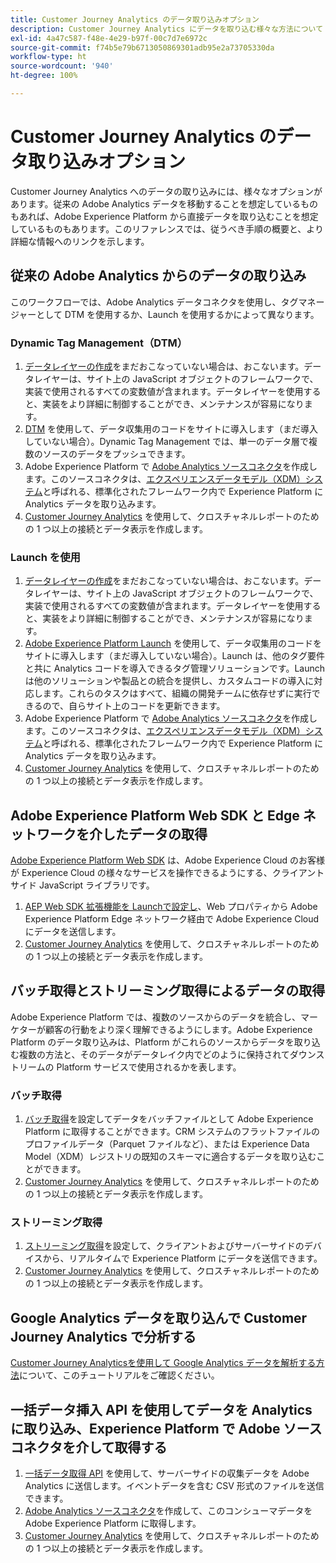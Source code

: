 ```yaml
---
title: Customer Journey Analytics のデータ取り込みオプション
description: Customer Journey Analytics にデータを取り込む様々な方法について
exl-id: 4a47c587-f48e-4e29-b97f-00c7d7e6972c
source-git-commit: f74b5e79b6713050869301adb95e2a73705330da
workflow-type: ht
source-wordcount: '940'
ht-degree: 100%

---
```


# Customer Journey Analytics のデータ取り込みオプション

Customer Journey Analytics へのデータの取り込みには、様々なオプションがあります。従来の Adobe Analytics データを移動することを想定しているものもあれば、Adobe Experience Platform から直接データを取り込むことを想定しているものもあります。このリファレンスでは、従うべき手順の概要と、より詳細な情報へのリンクを示します。

## 従来の Adobe Analytics からのデータの取り込み

このワークフローでは、Adobe Analytics データコネクタを使用し、タグマネージャーとして DTM を使用するか、Launch を使用するかによって異なります。

### Dynamic Tag Management（DTM）

1. [データレイヤーの作成](https://experienceleague.adobe.com/docs/analytics/implementation/prepare/data-layer.html?lang=ja)をまだおこなっていない場合は、おこないます。データレイヤーは、サイト上の JavaScript オブジェクトのフレームワークで、実装で使用されるすべての変数値が含まれます。データレイヤーを使用すると、実装をより詳細に制御することができ、メンテナンスが容易になります。
1. [DTM](https://experienceleague.adobe.com/docs/analytics/implementation/other/dtm/dtm-implementation-overview.html) を使用して、データ収集用のコードをサイトに導入します（まだ導入していない場合）。Dynamic Tag Management では、単一のデータ層で複数のソースのデータをプッシュできます。
1. Adobe Experience Platform で [Adobe Analytics ソースコネクタ](https://experienceleague.adobe.com/docs/experience-platform/sources/ui-tutorials/create/adobe-applications/analytics.html?lang=ja)を作成します。このソースコネクタは、[エクスペリエンスデータモデル（XDM）システム](https://experienceleague.adobe.com/docs/experience-platform/xdm/home.html?lang=ja)と呼ばれる、標準化されたフレームワーク内で Experience Platform に Analytics データを取り込みます。
1. [Customer Journey Analytics](https://experienceleague.adobe.com/docs/analytics-platform/using/cja-overview/cja-getting-started.html?lang=ja) を使用して、クロスチャネルレポートのための 1 つ以上の接続とデータ表示を作成します。

### Launch を使用

1. [データレイヤーの作成](https://experienceleague.adobe.com/docs/analytics/implementation/prepare/data-layer.html?lang=ja)をまだおこなっていない場合は、おこないます。データレイヤーは、サイト上の JavaScript オブジェクトのフレームワークで、実装で使用されるすべての変数値が含まれます。データレイヤーを使用すると、実装をより詳細に制御することができ、メンテナンスが容易になります。
1. [Adobe Experience Platform Launch](https://experienceleague.adobe.com/docs/analytics/implementation/launch/overview.html?lang=ja) を使用して、データ収集用のコードをサイトに導入します（まだ導入していない場合）。Launch は、他のタグ要件と共に Analytics コードを導入できるタグ管理ソリューションです。Launch は他のソリューションや製品との統合を提供し、カスタムコードの導入に対応します。これらのタスクはすべて、組織の開発チームに依存せずに実行できるので、自らサイト上のコードを更新できます。
1. Adobe Experience Platform で [Adobe Analytics ソースコネクタ](https://experienceleague.adobe.com/docs/experience-platform/sources/ui-tutorials/create/adobe-applications/analytics.html?lang=ja)を作成します。このソースコネクタは、[エクスペリエンスデータモデル（XDM）システム](https://experienceleague.adobe.com/docs/experience-platform/xdm/home.html?lang=ja)と呼ばれる、標準化されたフレームワーク内で Experience Platform に Analytics データを取り込みます。
1. [Customer Journey Analytics](https://experienceleague.adobe.com/docs/analytics-platform/using/cja-overview/cja-getting-started.html?lang=ja) を使用して、クロスチャネルレポートのための 1 つ以上の接続とデータ表示を作成します。

## Adobe Experience Platform Web SDK と Edge ネットワークを介したデータの取得

[Adobe Experience Platform Web SDK](https://experienceleague.adobe.com/docs/experience-platform/edge/home.html?lang=ja) は、Adobe Experience Cloud のお客様が Experience Cloud の様々なサービスを操作できるようにする、クライアントサイド JavaScript ライブラリです。

1. [AEP Web SDK 拡張機能を Launchで設定し](https://experienceleague.adobe.com/docs/launch/using/extensions-ref/adobe-extension/aep-extension/overview.html?lang=ja#configure-the-aep-web-sdk-extension)、Web プロパティから Adobe Experience Platform Edge ネットワーク経由で Adobe Experience Cloud にデータを送信します。
1. [Customer Journey Analytics](https://experienceleague.adobe.com/docs/analytics-platform/using/cja-overview/cja-getting-started.html?lang=ja) を使用して、クロスチャネルレポートのための 1 つ以上の接続とデータ表示を作成します。

## バッチ取得とストリーミング取得によるデータの取得

Adobe Experience Platform では、複数のソースからのデータを統合し、マーケターが顧客の行動をより深く理解できるようにします。Adobe Experience Platform のデータ取り込みは、Platform がこれらのソースからデータを取り込む複数の方法と、そのデータがデータレイク内でどのように保持されてダウンストリームの Platform サービスで使用されるかを表します。

### バッチ取得

1. [バッチ取得](https://experienceleague.adobe.com/docs/experience-platform/ingestion/batch/overview.html?lang=ja#batch)を設定してデータをバッチファイルとして Adobe Experience Platform に取得することができます。CRM システムのフラットファイルのプロファイルデータ（Parquet ファイルなど）、または Experience Data Model（XDM）レジストリの既知のスキーマに適合するデータを取り込むことができます。
1. [Customer Journey Analytics](https://experienceleague.adobe.com/docs/analytics-platform/using/cja-overview/cja-getting-started.html?lang=ja) を使用して、クロスチャネルレポートのための 1 つ以上の接続とデータ表示を作成します。

### ストリーミング取得

1. [ストリーミング取得](https://experienceleague.adobe.com/docs/experience-platform/ingestion/streaming/overview.html?lang=ja#streaming)を設定して、クライアントおよびサーバーサイドのデバイスから、リアルタイムで Experience Platform にデータを送信できます。
1. [Customer Journey Analytics](https://experienceleague.adobe.com/docs/analytics-platform/using/cja-overview/cja-getting-started.html?lang=ja) を使用して、クロスチャネルレポートのための 1 つ以上の接続とデータ表示を作成します。

## Google Analytics データを取り込んで Customer Journey Analytics で分析する

[Customer Journey Analyticsを使用して Google Analytics データを解析する方法](https://experienceleague.adobe.com/docs/platform-learn/comprehensive-technical-tutorial/module16/ex5.html?lang=ja#objectives)について、このチュートリアルをご確認ください。

## 一括データ挿入 API を使用してデータを Analytics に取り込み、Experience Platform で Adobe ソースコネクタを介して取得する

1. [一括データ取得 API](https://www.adobe.io/apis/experiencecloud/analytics/docs.html#!AdobeDocs/analytics-2.0-apis/master/bdia.md) を使用して、サーバーサイドの収集データを Adobe Analytics に送信します。イベントデータを含む CSV 形式のファイルを送信できます。
1. [Adobe Analytics ソースコネクタ](https://experienceleague.adobe.com/docs/experience-platform/sources/ui-tutorials/create/adobe-applications/analytics.html?lang=ja)を作成して、このコンシューマデータを Adobe Experience Platform に取得します。
1. [Customer Journey Analytics](https://experienceleague.adobe.com/docs/analytics-platform/using/cja-overview/cja-getting-started.html?lang=ja) を使用して、クロスチャネルレポートのための 1 つ以上の接続とデータ表示を作成します。
